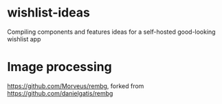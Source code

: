 # wishlist-ideas
Compiling components and features ideas for a self-hosted good-looking wishlist app

# Image processing 
https://github.com/Morveus/rembg, forked from https://github.com/danielgatis/rembg
